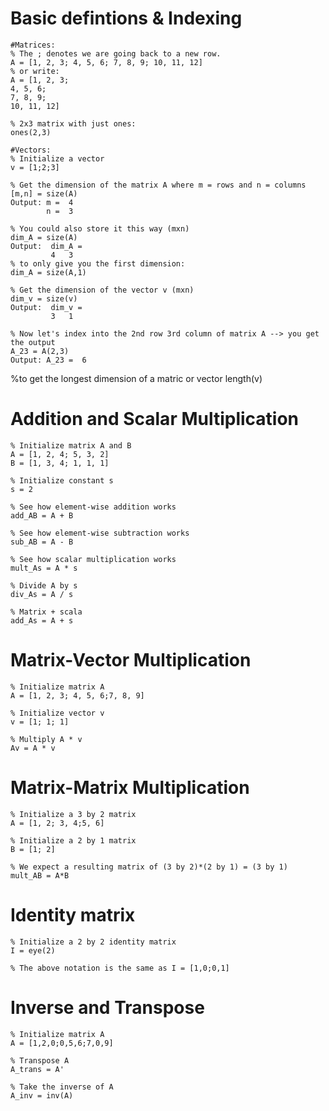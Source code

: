 # Basic defintions & Indexing
```
#Matrices:
% The ; denotes we are going back to a new row.
A = [1, 2, 3; 4, 5, 6; 7, 8, 9; 10, 11, 12]
% or write:
A = [1, 2, 3;
4, 5, 6;
7, 8, 9;
10, 11, 12]

% 2x3 matrix with just ones:
ones(2,3)

#Vectors:
% Initialize a vector 
v = [1;2;3] 

% Get the dimension of the matrix A where m = rows and n = columns
[m,n] = size(A)
Output: m =  4
        n =  3

% You could also store it this way (mxn)
dim_A = size(A)
Output:  dim_A =
         4   3
% to only give you the first dimension:
dim_A = size(A,1)

% Get the dimension of the vector v (mxn)
dim_v = size(v)
Output:  dim_v =
         3   1
         
% Now let's index into the 2nd row 3rd column of matrix A --> you get the output 
A_23 = A(2,3)
Output: A_23 =  6

```
%to get the longest dimension of a matric or vector
length(v)

# Addition and Scalar Multiplication

```
% Initialize matrix A and B 
A = [1, 2, 4; 5, 3, 2]
B = [1, 3, 4; 1, 1, 1]

% Initialize constant s 
s = 2

% See how element-wise addition works
add_AB = A + B 

% See how element-wise subtraction works
sub_AB = A - B

% See how scalar multiplication works
mult_As = A * s

% Divide A by s
div_As = A / s

% Matrix + scala 
add_As = A + s
```

# Matrix-Vector Multiplication
```
% Initialize matrix A 
A = [1, 2, 3; 4, 5, 6;7, 8, 9] 

% Initialize vector v 
v = [1; 1; 1] 

% Multiply A * v
Av = A * v
```

# Matrix-Matrix Multiplication
```
% Initialize a 3 by 2 matrix 
A = [1, 2; 3, 4;5, 6]

% Initialize a 2 by 1 matrix 
B = [1; 2] 

% We expect a resulting matrix of (3 by 2)*(2 by 1) = (3 by 1) 
mult_AB = A*B
```
# Identity matrix
```
% Initialize a 2 by 2 identity matrix
I = eye(2)

% The above notation is the same as I = [1,0;0,1]
```
# Inverse and Transpose
```
% Initialize matrix A 
A = [1,2,0;0,5,6;7,0,9]

% Transpose A 
A_trans = A' 

% Take the inverse of A 
A_inv = inv(A)
```
